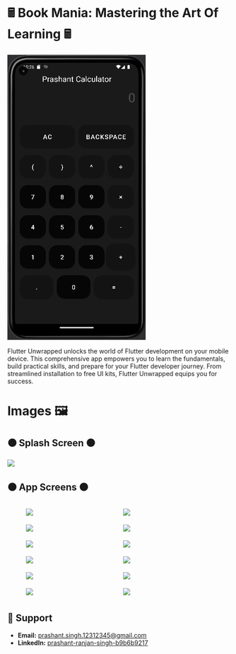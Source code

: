 # 🖩 Book Mania: Mastering the Art Of Learning 🖩

![App Icon](https://raw.githubusercontent.com/Prashant-ranjan-singh-123/Android-Calculator/main/ScreenShot/Cal.PNG)

Flutter Unwrapped unlocks the world of Flutter development on your mobile device.  This comprehensive app empowers you to learn the fundamentals, build practical skills, and prepare for your Flutter developer journey.  From streamlined installation to free UI kits, Flutter Unwrapped equips you for success.

# Images 🖼️

## ⚫ Splash Screen ⚫
<img src="https://raw.githubusercontent.com/Prashant-ranjan-singh-123/Book-Mania/master/readme_image/screen_1.png" width="300">

## ⚫ App Screens ⚫

<div style="display: flex; flex-wrap: wrap; justify-content: center;">
    <img src="https://raw.githubusercontent.com/Prashant-ranjan-singh-123/Book-Mania/master/readme_image/screen_2.png" style="width: 200px; margin: 10px;">
    <img src="https://raw.githubusercontent.com/Prashant-ranjan-singh-123/Book-Mania/master/readme_image/screen_3.png" style="width: 200px; margin: 10px;">
    <img src="https://raw.githubusercontent.com/Prashant-ranjan-singh-123/Book-Mania/master/readme_image/screen_4.png" style="width: 200px; margin: 10px;">
    <img src="https://raw.githubusercontent.com/Prashant-ranjan-singh-123/Book-Mania/master/readme_image/screen_5.png" style="width: 200px; margin: 10px;">
    <img src="https://raw.githubusercontent.com/Prashant-ranjan-singh-123/Book-Mania/master/readme_image/screen_6.png" style="width: 200px; margin: 10px;">
    <img src="https://raw.githubusercontent.com/Prashant-ranjan-singh-123/Book-Mania/master/readme_image/screen_7.png" style="width: 200px; margin: 10px;">
    <img src="https://raw.githubusercontent.com/Prashant-ranjan-singh-123/Book-Mania/master/readme_image/screen_8.png" style="width: 200px; margin: 10px;">
    <img src="https://raw.githubusercontent.com/Prashant-ranjan-singh-123/Book-Mania/master/readme_image/screen_9.png" style="width: 200px; margin: 10px;">
    <img src="https://raw.githubusercontent.com/Prashant-ranjan-singh-123/Book-Mania/master/readme_image/screen_10.png" style="width: 200px; margin: 10px;">
    <img src="https://raw.githubusercontent.com/Prashant-ranjan-singh-123/Book-Mania/master/readme_image/screen_11.png" style="width: 200px; margin: 10px;">
    <img src="https://raw.githubusercontent.com/Prashant-ranjan-singh-123/Book-Mania/master/readme_image/screen_12.png" style="width: 200px; margin: 10px;">
    <img src="https://raw.githubusercontent.com/Prashant-ranjan-singh-123/Book-Mania/master/readme_image/screen_13.png" style="width: 200px; margin: 10px;">
</div>

## 🙋 Support

- **Email:** [prashant.singh.12312345@gmail.com](https://mail.google.com/mail/u/?authuser=prashant.singh.12312345@gmail.com)
- **LinkedIn:** [prashant-ranjan-singh-b9b6b9217](https://www.linkedin.com/in/prashant-ranjan-singh-b9b6b9217/)
